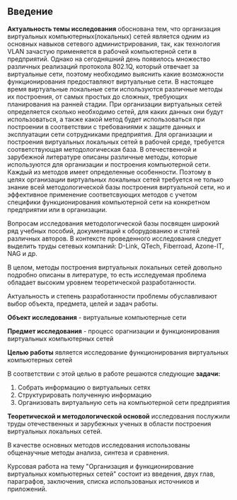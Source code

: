 ## Введение
**Актуальность темы исследования** обоснована тем, что организация виртуальных компьютерных(локальных) сетей является одним из основных навыков сетевого администрирования, так, как технология VLAN зачастую применяется в рабочей компьютерной сети в предприятий. Однако на сегодняшний день появилось множество различных реализаций протокола 802.1Q, который отвечает за виртуальные сети, поэтому необходимо выяснить какие возможности функционирования предоставляют виртуальные сети. 
В настоящее время виртуальные локальные сети используются различные методы их построения, от самых простых до сложных, требующих планирования на ранней стадии. 
При организации виртуальных сетей определяется сколько необходимо сетей, для каких данных они будут использоваться, а также какой метод будет использоваться при построении в соответствии с требованиями к защите данных и эксплуатации сети сотрудниками предприятия. 
Для организации и построения виртуальных локальных сетей в рабочей среде, требуется соответствующая методологическая база.
В отечественной и зарубежной литературе описаны различные методы, которые используются для организации и построения компьютерной сети.
Каждый из методов имеет определенные особенности.
Поэтому в целях организации виртуальных локальных сетей требуется не только знание всей методологической базы построения виртуальной сети, но и эффективное применение соответсвующих методов с учетом специфики функционирования компьютерной сети на конкретном предприятии или в организации.

Вопросам исследования методологической базы посвящен широкий ряд учебных пособий, документаций к оборудованию и статей различных авторов. В контексте проведенного исследования следует выделить труды сетевых компаний: D-Link, QTech, Fiberroad, Azone-IT, NAG и др. 

В целом, методы построения виртуальных локальных сетей довольно подробно описаны в литературе, то есть исследуемая проблема обладает высоким уровнем теоретической разработанности.

Актуальность и степень разработанности проблемы обуславливают выбор объекта, предмета, целей и задач работы.

**Объект исследования** - виртуальные компьютерные сети 

**Предмет исследования** - процесс орагнизации и функционирования виртуальных компьютерных сетей

**Целью работы** является исследование функционирования виртуальных компьютерных сетей

В соответствии с этой целью в работе решаются следующие **задачи:**

1. Собрать информацию о виртуальных сетях
2. Структурировать полученную информацию
3. Организовать виртуальную сеть на компьютерной сети предприятия

**Теоретической и методологической основой** исследования послужили труды отечественных и зарубежных ученых в области построения виртуальных локальных сетей.

В качестве основных методов исследования использованы общенаучные методы анализа, синтеза и сравнения.

Курсовая работа на тему "Организация и функционирование виртуальных компьютерных сетей" состоит из введения, двух глав, параграфов, заключения, списка использованых источников и приложений.
